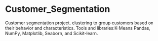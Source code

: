 # Customer_Segmentation
Customer segmentation project. clustering to group customers based on their behavior and characteristics.
Tools and libraries:K-Means Pandas, NumPy, Matplotlib, Seaborn, and Scikit-learn.
